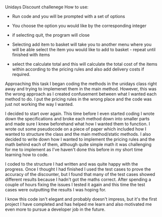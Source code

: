 Unidays Discount challenege
How to use: 
- Run code and you will be prompted with a set of options

- You choose the option you would like by the corresponding integer

- if selecting quit, the program will close

- Selecting add item to basket will take you to another menu where you will be able
  select the item you would like to add to basket - repeat until finished with items
  
- select the calculate total and this will calculate the total cost of the items within
  according to the pricing rules and also add delivery costs if required. 

Approaching this task I began coding the methods in the unidays class right away and trying
to implemenet them in the main method. However, this was the wrong approach as I created 
confusement between what I wanted each method to do. I put the pricing rules in the wrong place
and the code was just not working the way I wanted. 

I decided to start over again. This time before I even started coding I wrote down the specifications
and broke each method down into smaller parts and made sure I knew beforehand what how I wanted
them to function. I wrote out some pseudocode on a piece of paper which included how I wanted to 
structure the class and the main method/static methods. I also decided to write down how I 
wanted to implement the pricing rules and the math behind each of them, although quite simple
math it was challenging for me to implement as I've haven't done this before in my
short time learning how to code. 

I coded to the structure I had written and was quite happy with the progress. Once I thought
I had finished I used the test cases to prove the accuracy of the discounter, but I found that 
many of the test cases showed different results because I hadn't got the maths correct. After
spending a couple of hours fixing the issues I tested it again and this time the test cases were
outputting the results I was hoping for. 

I know this code isn't elegant and probably doesn't impress, but it's the first project I have
completed and has helped me learn and also motivated me even more to pursue a developer job
in the future. 
